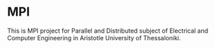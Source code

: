 # MPI

This is MPI project for Parallel and Distributed subject of Electrical and Computer Engineering in Aristotle University of Thessaloniki.
